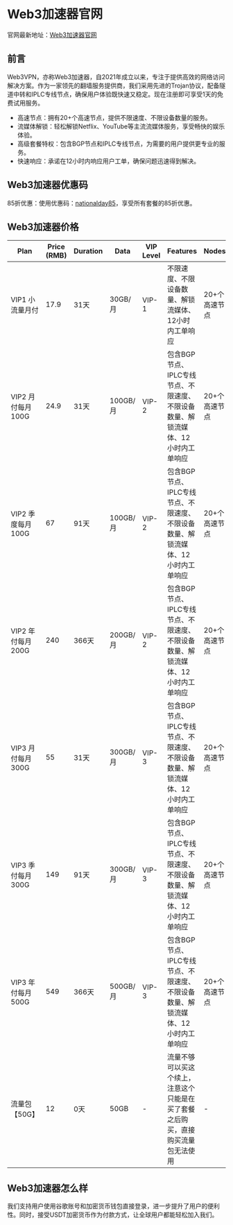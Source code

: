 # Web3加速器官网

官网最新地址：[Web3加速器官网](https://web3vpn.net/f/J2k4Ml6W)


## 前言

Web3VPN，亦称Web3加速器，自2021年成立以来，专注于提供高效的网络访问解决方案。作为一家领先的翻墙服务提供商，我们采用先进的Trojan协议，配备隧道中转和IPLC专线节点，确保用户体验既快速又稳定。现在注册即可享受1天的免费试用服务。

- 高速节点：拥有20+个高速节点，提供不限速度、不限设备数量的服务。
- 流媒体解锁：轻松解锁Netflix、YouTube等主流流媒体服务，享受畅快的娱乐体验。
- 高级套餐特权：包含BGP节点和IPLC专线节点，为需要的用户提供更专业的服务。
- 快速响应：承诺在12小时内响应用户工单，确保问题迅速得到解决。

## Web3加速器优惠码

85折优惠：使用优惠码：[nationalday85](https://web3vpn.net/f/J2k4Ml6W)，享受所有套餐的85折优惠。


## Web3加速器价格

| Plan | Price (RMB) | Duration | Data | VIP Level | Features | Nodes | Restrictions |
|------|-------------|----------|------|-----------|----------|-------|---------------|
| VIP1 小流量月付 | 17.9 | 31天 | 30GB/月 | VIP-1 | 不限速度、不限设备数量、解锁流媒体、12小时内工单响应 | 20+个高速节点 | 港澳台和海外用户无法使用 |
| VIP2 月付每月100G | 24.9 | 31天 | 100GB/月 | VIP-2 | 包含BGP节点、IPLC专线节点、不限速度、不限设备数量、解锁流媒体、12小时内工单响应 | 20+个高速节点 | 港澳台和海外用户无法使用 |
| VIP2 季度每月100G | 67 | 91天 | 100GB/月 | VIP-2 | 包含BGP节点、IPLC专线节点、不限速度、不限设备数量、解锁流媒体、12小时内工单响应 | 20+个高速节点 | 港澳台和海外用户无法使用 |
| VIP2 年付每月200G | 240 | 366天 | 200GB/月 | VIP-2 | 包含BGP节点、IPLC专线节点、不限速度、不限设备数量、解锁流媒体、12小时内工单响应 | 20+个高速节点 | 港澳台和海外用户无法使用 |
| VIP3 月付每月300G | 55 | 31天 | 300GB/月 | VIP-3 | 包含BGP节点、IPLC专线节点、不限速度、不限设备数量、解锁流媒体、12小时内工单响应 | 20+个高速节点 | 港澳台和海外用户无法使用 |
| VIP3 季付每月300G | 149 | 91天 | 300GB/月 | VIP-3 | 包含BGP节点、IPLC专线节点、不限速度、不限设备数量、解锁流媒体、12小时内工单响应 | 20+个高速节点 | 港澳台和海外用户无法使用 |
| VIP3 年付每月500G | 549 | 366天 | 500GB/月 | VIP-3 | 包含BGP节点、IPLC专线节点、不限速度、不限设备数量、解锁流媒体、12小时内工单响应 | 20+个高速节点 | 港澳台和海外用户无法使用 |
| 流量包【50G】 | 12 | 0天 | 50GB | - | 流量不够可以买这个续上，注意这个只能是在买了套餐之后购买，直接购买流量包无法使用 | - | 直接购买流量包无法使用 |


## Web3加速器怎么样

我们支持用户使用谷歌账号和加密货币钱包直接登录，进一步提升了用户的便利性。同时，接受USDT加密货币作为付款方式，让全球用户都能轻松加入我们。

